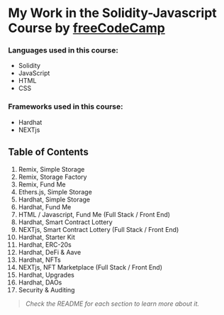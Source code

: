 # My Work in the Solidity-Javascript Course by [freeCodeCamp](https://youtu.be/gyMwXuJrbJQ)

### Languages used in this course:
* Solidity
* JavaScript
* HTML
* CSS

### Frameworks used in this course:
* Hardhat
* NEXTjs


## Table of Contents
1. Remix, Simple Storage  
2. Remix, Storage Factory  
3. Remix, Fund Me  
4. Ethers.js, Simple Storage  
5. Hardhat, Simple Storage  
6. Hardhat, Fund Me  
7. HTML / Javascript, Fund Me (Full Stack / Front End)  
8. Hardhat, Smart Contract Lottery  
9. NEXTjs, Smart Contract Lottery (Full Stack / Front End)  
10. Hardhat, Starter Kit  
11. Hardhat, ERC-20s  
12. Hardhat, DeFi & Aave  
13. Hardhat, NFTs  
14. NEXTjs, NFT Marketplace (Full Stack / Front End)  
15. Hardhat, Upgrades  
16. Hardhat, DAOs  
17. Security & Auditing  

> _Check the README for each section to learn more about it._
